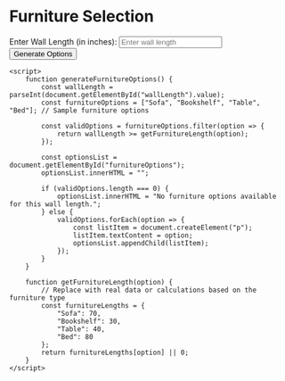 <!DOCTYPE html>
<html>
<head>
    <title>Furniture Selection</title>
    <style>
        /* Add CSS styles here */
    </style>
</head>
<body>
    <h1>Furniture Selection</h1>
    <label for="wallLength">Enter Wall Length (in inches):</label>
    <input type="number" id="wallLength" placeholder="Enter wall length">
    <button onclick="generateFurnitureOptions()">Generate Options</button>
    <div id="furnitureOptions">
        <!-- Furniture options will be displayed here dynamically -->
    </div>

    <script>
        function generateFurnitureOptions() {
            const wallLength = parseInt(document.getElementById("wallLength").value);
            const furnitureOptions = ["Sofa", "Bookshelf", "Table", "Bed"]; // Sample furniture options

            const validOptions = furnitureOptions.filter(option => {
                return wallLength >= getFurnitureLength(option);
            });

            const optionsList = document.getElementById("furnitureOptions");
            optionsList.innerHTML = "";

            if (validOptions.length === 0) {
                optionsList.innerHTML = "No furniture options available for this wall length.";
            } else {
                validOptions.forEach(option => {
                    const listItem = document.createElement("p");
                    listItem.textContent = option;
                    optionsList.appendChild(listItem);
                });
            }
        }

        function getFurnitureLength(option) {
            // Replace with real data or calculations based on the furniture type
            const furnitureLengths = {
                "Sofa": 70,
                "Bookshelf": 30,
                "Table": 40,
                "Bed": 80
            };
            return furnitureLengths[option] || 0;
        }
    </script>
</body>
</html>
